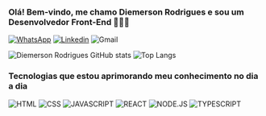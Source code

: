### Olá! Bem-vindo, me chamo Diemerson Rodrigues e sou um Desenvolvedor Front-End 👨🏼‍💻

[![WhatsApp](https://img.shields.io/badge/WhatsApp-25D366?style=for-the-badge&logo=whatsapp&logoColor=white)](https://contate.me/diemersonrfernandes)
[![Linkedin](https://img.shields.io/badge/LinkedIn-0077B5?style=for-the-badge&logo=linkedin&logoColor=white)](https://www.linkedin.com/in/cintya-rodrigues-fernandes/)
![Gmail](https://img.shields.io/badge/Gmail-D14836?style=for-the-badge&logo=gmail&logoColor=white)

![Diemerson Rodrigues GitHub stats](https://github-readme-stats.vercel.app/api?username=diemersonrfernandes&show_icons=true&theme=merko)
![Top Langs](https://github-readme-stats.vercel.app/api/top-langs/?username=anuraghazra&layout=compact&theme=merko)

### Tecnologias que estou aprimorando meu conhecimento no dia a dia

![HTML](https://img.shields.io/badge/HTML5-E34F26?style=for-the-badge&logo=html5&logoColor=white) 
![CSS](https://img.shields.io/badge/CSS3-1572B6?style=for-the-badge&logo=css3&logoColor=white) 
![JAVASCRIPT](https://img.shields.io/badge/JavaScript-F7DF1E?style=for-the-badge&logo=javascript&logoColor=black) 
![REACT](https://img.shields.io/badge/React-20232A?style=for-the-badge&logo=react&logoColor=61DAFB) 
![NODE.JS](https://img.shields.io/badge/Node.js-43853D?style=for-the-badge&logo=node.js&logoColor=white) 
![TYPESCRIPT](https://img.shields.io/badge/TypeScript-007ACC?style=for-the-badge&logo=typescript&logoColor=white)
